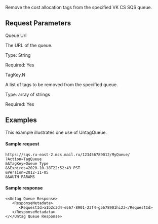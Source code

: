 Remove the cost allocation tags from the specified VK CS SQS queue. 

Request Parameters
-----------------

Queue Url

The URL of the queue.

Type: String

Required: Yes

TagKey.N

A list of tags to be removed from the specified queue.

Type: array of strings

Required: Yes

Examples
-------

This example illustrates one use of UntagQueue.

#### Sample request

```
https://sqs.ru-east-2.mcs.mail.ru/123456789012/MyQueue/
?Action=TagQueue
&&TagKey=Queue Type
&&Expires=2020-10-18T22:52:43 PST
&Version=2012-11-05
&&AUTH PARAMS
```

#### Sample response

```
<<Untag Queue Response>
   <ResponseMetadata>
      <RequestId>a1b2c3d4-e567-8901-23f4-g5678901hi23</RequestId>
   </ResponseMetadata>
</</Untag Queue Response>
```